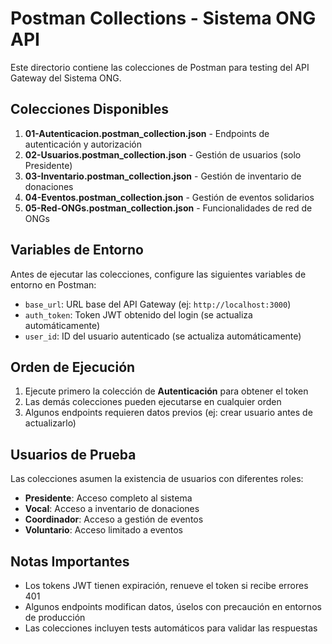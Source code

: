 # Postman Collections - Sistema ONG API

Este directorio contiene las colecciones de Postman para testing del API Gateway del Sistema ONG.

## Colecciones Disponibles

1. **01-Autenticacion.postman_collection.json** - Endpoints de autenticación y autorización
2. **02-Usuarios.postman_collection.json** - Gestión de usuarios (solo Presidente)
3. **03-Inventario.postman_collection.json** - Gestión de inventario de donaciones
4. **04-Eventos.postman_collection.json** - Gestión de eventos solidarios
5. **05-Red-ONGs.postman_collection.json** - Funcionalidades de red de ONGs

## Variables de Entorno

Antes de ejecutar las colecciones, configure las siguientes variables de entorno en Postman:

- `base_url`: URL base del API Gateway (ej: `http://localhost:3000`)
- `auth_token`: Token JWT obtenido del login (se actualiza automáticamente)
- `user_id`: ID del usuario autenticado (se actualiza automáticamente)

## Orden de Ejecución

1. Ejecute primero la colección de **Autenticación** para obtener el token
2. Las demás colecciones pueden ejecutarse en cualquier orden
3. Algunos endpoints requieren datos previos (ej: crear usuario antes de actualizarlo)

## Usuarios de Prueba

Las colecciones asumen la existencia de usuarios con diferentes roles:

- **Presidente**: Acceso completo al sistema
- **Vocal**: Acceso a inventario de donaciones
- **Coordinador**: Acceso a gestión de eventos
- **Voluntario**: Acceso limitado a eventos

## Notas Importantes

- Los tokens JWT tienen expiración, renueve el token si recibe errores 401
- Algunos endpoints modifican datos, úselos con precaución en entornos de producción
- Las colecciones incluyen tests automáticos para validar las respuestas